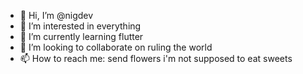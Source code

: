 - 👋 Hi, I’m @nigdev
- 👀 I’m interested in everything
- 🌱 I’m currently learning flutter
- 💞️ I’m looking to collaborate on ruling the world
- 📫 How to reach me: send flowers i'm not supposed to eat sweets

<!---
nigdev/nigdev is a ✨ special ✨ repository because its `README.md` (this file) appears on your GitHub profile.
You can click the Preview link to take a look at your changes.
--->
